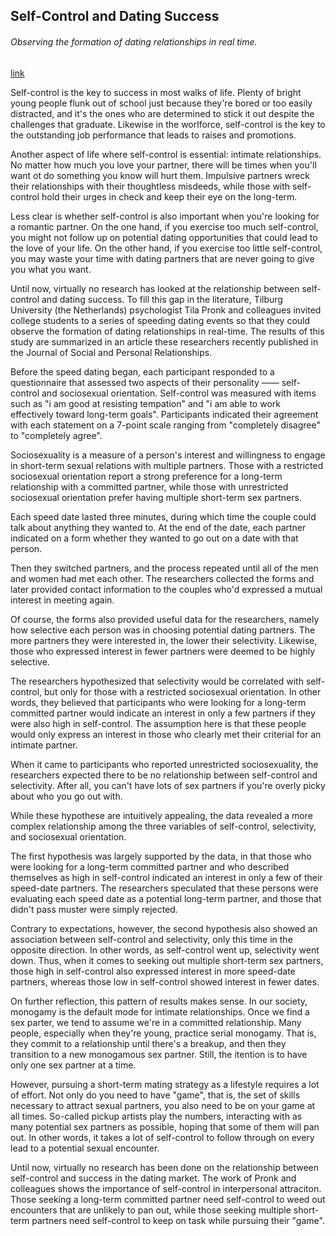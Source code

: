 ## Self-Control and Dating Success

###### Observing the formation of dating relationships in real time.

[link](https://www.psychologytoday.com/intl/blog/talking-apes/202101/self-control-and-dating-success)

Self-control is the key to success in most walks of life. Plenty of bright young people flunk out of school just because they're bored or too easily distracted, and it's the ones who are determined to stick it out despite the challenges that graduate. Likewise in the worlforce, self-control is the key to the outstanding job performance that leads to raises and promotions.

Another aspect of life where self-control is essential: intimate relationships. No matter how much you love your partner, there will be times when you'll want ot do something you know will hurt them. Impulsive partners wreck their relationships with their thoughtless misdeeds, while those with self-control hold their urges in check and keep their eye on the long-term.

Less clear is whether self-control is also important when you're looking for a romantic partner. On the one hand, if you exercise too much self-control, you might not follow up on potential dating opportunities that could lead to the love of your life. On the other hand, if you exercise too little self-control, you may waste your time with dating partners that are never going to give you what you want.

Until now, virtually no research has looked at the relationship between self-control and dating success. To fill this gap in the literature, Tilburg University (the Netherlands) psychologist Tila Pronk and colleagues invited college students to a series of speeding dating events so that they could observe the formation of dating relationships in real-time. The results of this study are summarized in an article these researchers recently published in the Journal of Social and Personal Relationships.

Before the speed dating began, each participant responded to a questionnaire that assessed two aspects of their personality —— self-control and sociosexual orientation. Self-control was measured with items such as "i am good at resisting tempation" and "i am able to work effectively toward long-term goals". Participants indicated their agreement with each statement on a 7-point scale ranging from "completely disagree" to "completely agree".

Sociosexuality is a measure of a person's interest and willingness to engage in short-term sexual relations with multiple partners. Those with a restricted sociosexual orientation report a strong preference for a long-term relationship with a committed partner, while those with unrestricted sociosexual orientation prefer having multiple short-term sex partners.

Each speed date lasted three minutes, during which time the couple could talk about anything they wanted to. At the end of the date, each partner indicated on a form whether they wanted to go out on a date with that person.

Then they switched partners, and the process repeated until all of the men and women had met each other. The researchers collected the forms and later provided contact information to the couples who'd expressed a mutual interest in meeting again.

Of course, the forms also provided useful data for the researchers, namely how selective each person was in choosing potential dating partners. The more partners they were interested in, the lower their selectivity. Likewise, those who expressed interest in fewer partners were deemed to be highly selective.

The researchers hypothesized that selectivity would be correlated with self-control, but only for those with a restricted sociosexual orientation. In other words, they believed that participants who were looking for a long-term committed partner would indicate an interest in only a few partners if they were also high in self-control. The assumption here is that these people would only express an interest in those who clearly met their criterial for an intimate partner.

When it came to participants who reported unrestricted sociosexuality, the researchers expected there to be no relationship between self-control and selectivity. After all, you can't have lots of sex partners if you're overly picky about who you go out with.

While these hypothese are intuitively appealing, the data revealed a more complex relationship among the three variables of self-control, selectivity, and sociosexual orientation.

The first hypothesis was largely supported by the data, in that those who were looking for a long-term committed partner and who described themselves as high in self-control indicated an interest in only a few of their speed-date partners. The researchers speculated that these persons were evaluating each speed date as a potential long-term partner, and those that didn't pass muster were simply rejected.

Contrary to expectations, however, the second hypothesis also showed an association between self-control and selectivity, only this time in the opposite direction. In other words, as self-control went up, selectivity went down. Thus, when it comes to seeking out multiple short-term sex partners, those high in self-control also expressed interest in more speed-date partners, whereas those low in self-control showed interest in fewer dates.

On further reflection, this pattern of results makes sense. In our society, monogamy is the default mode for intimate relationships. Once we find a sex parter, we tend to assume we're in a committed relationship. Many people, especially when they're young, practice serial monogamy. That is, they commit to a relationship until there's a breakup, and then they transition to a new monogamous sex partner. Still, the itention is to have only one sex partner at a time.

However, pursuing a short-term mating  strategy as a lifestyle requires a lot of effort. Not only do you need to have "game", that is, the  set of skills necessary to attract sexual partners, you also need to be on your game at all times. So-called pickup artists play the numbers, interacting with as many potential sex partners as possible, hoping that some of them will pan out. In other words, it takes a lot of self-control to follow through on every lead to a potential sexual encounter.

Until now, virtually no research has been done on the relationship between self-control and success in the dating market. The work of Pronk and colleagues shows the importance of self-control in interpersonal attraciton. Those seeking a long-term committed partner need self-control to weed out encounters that are unlikely to pan out, while those seeking multiple short-term partners need self-control to keep on task while pursuing their "game".
